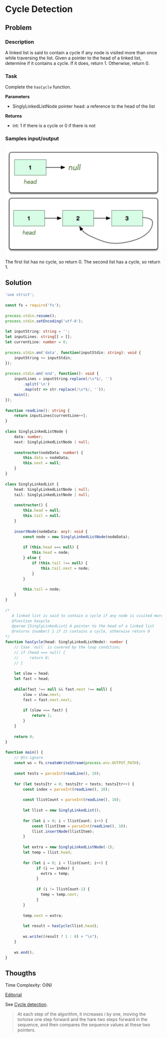 # Cycle Detection

## Problem

### Description

A linked list is said to contain a cycle if any node is visited more than once while traversing the list. Given a pointer to the head of a linked list, determine if it contains a cycle. If it does, return 1. Otherwise, return 0.

### Task

Complete the `hasCycle` function.

**Parameters**

- SinglyLinkedListNode pointer head: a reference to the head of the list

**Returns**

- int: 1 if there is a cycle or 0 if there is not

### Samples input/output

![cycle-detection-sample-input](cycle-detection-sample-input.png)

The first list has no cycle, so return 0.
The second list has a cycle, so return 1.

## Solution

```ts
'use strict';

const fs = require('fs');

process.stdin.resume();
process.stdin.setEncoding('utf-8');

let inputString: string = '';
let inputLines: string[] = [];
let currentLine: number = 0;

process.stdin.on('data', function(inputStdin: string): void {
    inputString += inputStdin;
});

process.stdin.on('end', function(): void {
    inputLines = inputString.replace(/\s*$/, '')
        .split('\n')
        .map(str => str.replace(/\s*$/, ''));
    main();
});

function readLine(): string {
    return inputLines[currentLine++];
}

class SinglyLinkedListNode {
    data: number;
    next: SinglyLinkedListNode | null;

    constructor(nodeData: number) {
        this.data = nodeData;
        this.next = null;
    }
}

class SinglyLinkedList {
    head: SinglyLinkedListNode | null;
    tail: SinglyLinkedListNode | null;

    constructor() {
        this.head = null;
        this.tail = null;
    }

    insertNode(nodeData: any): void {
        const node = new SinglyLinkedListNode(nodeData);

        if (this.head === null) {
            this.head = node;
        } else {
            if (this.tail !== null) {
                this.tail.next = node;
            }
        }

        this.tail = node;
    }
}

/* 
   A linked list is said to contain a cycle if any node is visited more than once while traversing the list 
   @function hasycle
   @param {SinglyLinkedList} A pointer to the head of a linked list
   @returns {number} 1 if it contains a cycle, otherwise return 0
*/
function hasCycle(head: SinglyLinkedListNode): number {
    // Case `null` is covered by the loop condition;
    // if (head === null) {
    //     return 0;
    // }

    let slow = head;
    let fast = head;

    while(fast !== null && fast.next !== null) {
        slow = slow.next;
        fast = fast.next.next;

        if (slow === fast) {
            return 1;
        }
    }

    return 0;
}

function main() {
    // @ts-ignore
    const ws = fs.createWriteStream(process.env.OUTPUT_PATH);

    const tests = parseInt(readLine(), 10);

    for (let testsItr = 0; testsItr < tests; testsItr++) {
        const index = parseInt(readLine(), 10);

        const llistCount = parseInt(readLine(), 10);

        let llist = new SinglyLinkedList();

        for (let i = 0; i < llistCount; i++) {
            const llistItem = parseInt(readLine(), 10);
            llist.insertNode(llistItem);
        }
      
        let extra = new SinglyLinkedListNode(-1);
        let temp = llist.head;

        for (let i = 0; i < llistCount; i++) {
              if (i == index) {
                extra = temp;
              }

              if (i != llistCount-1) {
                temp = temp.next;
              }
        }

        temp.next = extra;

        let result = hasCycle(llist.head);

        ws.write((result ? 1 : 0) + "\n");
    }

    ws.end();
}
```

## Thougths

Time Complexity:
O(N)

[Editorial](https://www.hackerrank.com/challenges/detect-whether-a-linked-list-contains-a-cycle/editorial)

See [Cycle detection](https://en.wikipedia.org/wiki/Cycle_detection#Floyd's_tortoise_and_hare).
> At each step of the algorithm, it increases *i* by one, moving the tortoise one step forward and the hare two steps forward in the sequence, and then compares the sequence values at these two pointers.
